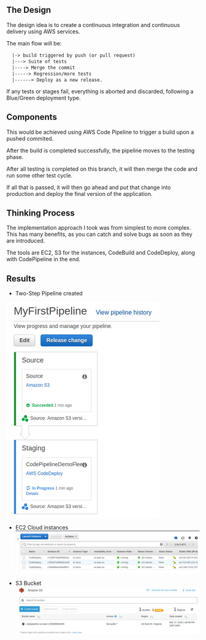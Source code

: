 ## The Design

The design idea is to create a continuous integration and continuous delivery using AWS services.

The main flow will be:

```
  |-> build triggered by push (or pull request)
  |---> Suite of tests
  |----> Merge the commit
  |-----> Regression/more tests
  |------> Deploy as a new release.
```

If any tests or stages fail, everything is aborted and discarded, following a Blue/Green deployment type.

## Components
This would be achieved using AWS Code Pipeline to trigger a build upon a pushed commited.

After the build is completed successfully, the pipeline moves to the testing phase.

After all testing is completed on this branch, it will then merge the code and run some other test cycle.

If all that is passed, it will then go ahead and put that change into production and deploy the final version of the application.

## Thinking Process

The implementation approach I took was from simplest to more complex. This has many benefits, as you can catch and solve bugs as soon as they are introduced.

The tools are EC2, S3 for the instances, CodeBuild and CodeDeploy, along with CodePipeline in the end.

## Results

* Two-Step Pipeline created

![Two Step Pipeline](/images/two_step_pipeline.png)

* EC2 Cloud instances 
![Cloud Instances](/images/cloud_instances.png)

* S3 Bucket
![S3 Code Pipeline](/images/s3_codepipeline.png)

